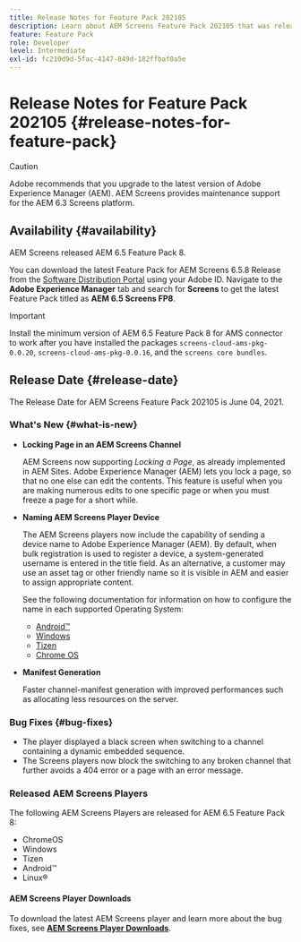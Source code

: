 ```yaml
---
title: Release Notes for Feature Pack 202105
description: Learn about AEM Screens Feature Pack 202105 that was released on June 04, 2021.
feature: Feature Pack
role: Developer
level: Intermediate
exl-id: fc210d9d-5fac-4147-849d-182ffbaf0a5e
---
```

# Release Notes for Feature Pack 202105 {#release-notes-for-feature-pack}

>[!CAUTION]
>Adobe recommends that you upgrade to the latest version of Adobe Experience Manager (AEM). AEM Screens provides maintenance support for the AEM 6.3 Screens platform.

## Availability {#availability}

AEM Screens released AEM 6.5 Feature Pack 8.

You can download the latest Feature Pack for AEM Screens 6.5.8 Release from the [Software Distribution Portal](https://experience.adobe.com/#/downloads/content/software-distribution/en/aem.html) using your Adobe ID. Navigate to the **Adobe Experience Manager** tab and search for **Screens** to get the latest Feature Pack titled as **AEM 6.5 Screens FP8**.

>[!IMPORTANT]
>Install the minimum version of AEM 6.5 Feature Pack 8 for AMS connector to work after you have installed the packages `screens-cloud-ams-pkg-0.0.20`, `screens-cloud-ams-pkg-0.0.16`, and the `screens core bundles`.

## Release Date {#release-date}

The Release Date for AEM Screens Feature Pack 202105 is June 04, 2021.

### What's New {#what-is-new}

* **Locking Page in an AEM Screens Channel**

   AEM Screens now supporting *Locking a Page*, as already implemented in AEM Sites. Adobe Experience Manager (AEM) lets you lock a page, so that no one else can edit the contents. This feature is useful when you are making numerous edits to one specific page or when you must freeze a page for a short while.

* **Naming AEM Screens Player Device**

   The AEM Screens players now include the capability of sending a device name to Adobe Experience Manager (AEM).
   By default, when bulk registration is used to register a device, a system-generated username is entered in the title field. As an alternative, a customer may use an asset tag or other friendly name so it is visible in AEM and easier to assign appropriate content.
   
   See the following documentation for information on how to configure the name in each supported Operating System:
    
   * [Android&trade;](/help/user-guide/implementing-android-player.md#name-android)
   * [Windows](/help/user-guide/implementing-windows-player.md#name-windows)
   * [Tizen](/help/user-guide/tizen-player.md#name-tizen)
   * [Chrome OS](/help/user-guide/implementing-chrome-os-player.md#name-chrome)

* **Manifest Generation**

   Faster channel-manifest generation with improved performances such as allocating less resources on the server.

### Bug Fixes {#bug-fixes}

* The player displayed a black screen when switching to a channel containing a dynamic embedded sequence.
* The Screens players now block the switching to any broken channel that further avoids a 404 error or a page with an error message.

### Released AEM Screens Players

The following AEM Screens Players are released for AEM 6.5 Feature Pack 8:

* ChromeOS
* Windows
* Tizen
* Android&trade;
* Linux&reg;

#### AEM Screens Player Downloads

To download the latest AEM Screens player and learn more about the bug fixes, see **[AEM Screens Player Downloads](https://download.macromedia.com/screens/index.html)**.
